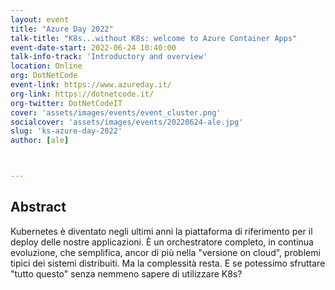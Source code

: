```yaml
---
layout: event
title: "Azure Day 2022"
talk-title: "K8s...without K8s: welcome to Azure Container Apps"
event-date-start: 2022-06-24 10:40:00
talk-info-track: 'Introductory and overview'
location: Online
org: DotNetCode
event-link: https://www.azureday.it/
org-link: https://dotnetcode.it/
org-twitter: DotNetCodeIT
cover: 'assets/images/events/event_cluster.png'
socialcover: 'assets/images/events/20220624-ale.jpg'
slug: 'ks-azure-day-2022'
author: [ale]



---
```

## Abstract
Kubernetes è diventato negli ultimi anni la piattaforma di riferimento per il deploy delle nostre applicazioni. &Egrave; un orchestratore completo, in continua evoluzione, che semplifica, ancor di più nella "versione on cloud", problemi tipici dei sistemi distribuiti. Ma la complessità resta. E se potessimo sfruttare "tutto questo" senza nemmeno sapere di utilizzare K8s?